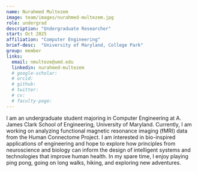 ```yaml
---
name: Nurahmed Multezem
image: team/images/nurahmed-multezem.jpg
role: undergrad
description: "Undergraduate Researcher"
start: Oct 2025
affiliation: "Computer Engineering"
brief-desc:  "University of Maryland, College Park"
group: member
links:
  email: nmulteze@umd.edu
  linkedin: nurahmed-multezem
  # google-scholar: 
  # orcid: 
  # github: 
  # twitter:   
  # cv: 
  # faculty-page: 
---
```

I am an undergraduate student majoring in Computer Engineering at A. James Clark School of Engineering, University of Maryland. Currently, I am working on analyzing functional magnetic resonance imaging (fMRI) data from the Human Connectome Project. I am interested in bio-inspired applications of engineering and hope to explore how principles from neuroscience and biology can inform the design of intelligent systems and technologies that improve human health. In my spare time, I enjoy playing ping pong, going on long walks, hiking, and exploring new adventures.